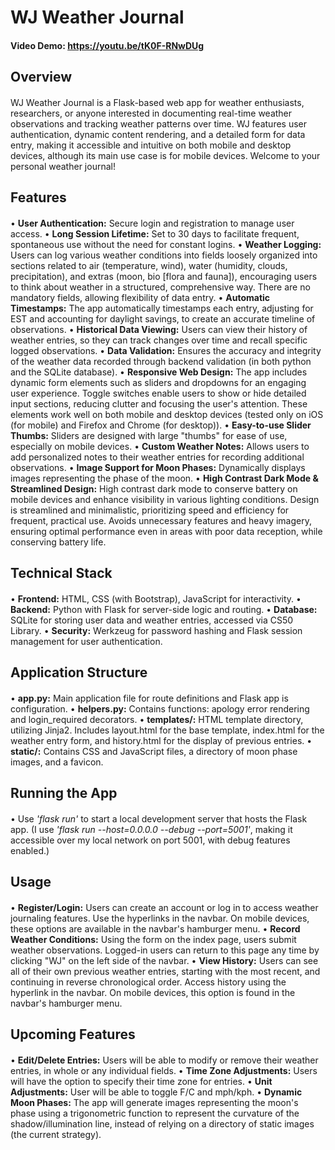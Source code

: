 # WJ Weather Journal
#### Video Demo:  https://youtu.be/tK0F-RNwDUg

## Overview
####
WJ Weather Journal is a Flask-based web app for weather enthusiasts, researchers, or anyone interested in documenting real-time weather observations and tracking weather patterns over time. WJ features user authentication, dynamic content rendering, and a detailed form for data entry, making it accessible and intuitive on both mobile and desktop devices, although its main use case is for mobile devices. Welcome to your personal weather journal!

## Features
####
• **User Authentication:** Secure login and registration to manage user access.
• **Long Session Lifetime:** Set to 30 days to facilitate frequent, spontaneous use without the need for constant logins.
• **Weather Logging:** Users can log various weather conditions into fields loosely organized into sections related to air (temperature, wind), water (humidity, clouds, precipitation), and extras (moon, bio [flora and fauna]), encouraging users to think about weather in a structured, comprehensive way. There are no mandatory fields, allowing flexibility of data entry.
• **Automatic Timestamps:** The app automatically timestamps each entry, adjusting for EST and accounting for daylight savings, to create an accurate timeline of observations.
• **Historical Data Viewing:** Users can view their history of weather entries, so they can track changes over time and recall specific logged observations.
• **Data Validation:** Ensures the accuracy and integrity of the weather data recorded through backend validation (in both python and the SQLite database).
• **Responsive Web Design:** The app includes dynamic form elements such as sliders and dropdowns for an engaging user experience. Toggle switches enable users to show or hide detailed input sections, reducing clutter and focusing the user's attention. These elements work well on both mobile and desktop devices (tested only on iOS (for mobile) and Firefox and Chrome (for desktop)).
• **Easy-to-use Slider Thumbs:** Sliders are designed with large "thumbs" for ease of use, especially on mobile devices.
• **Custom Weather Notes:** Allows users to add personalized notes to their weather entries for recording additional observations.
• **Image Support for Moon Phases:** Dynamically displays images representing the phase of the moon.
• **High Contrast Dark Mode & Streamlined Design:** High contrast dark mode to conserve battery on mobile devices and enhance visibility in various lighting conditions. Design is streamlined and minimalistic, prioritizing speed and efficiency for frequent, practical use. Avoids unnecessary features and heavy imagery, ensuring optimal performance even in areas with poor data reception, while conserving battery life.

## Technical Stack
####
• **Frontend:** HTML, CSS (with Bootstrap), JavaScript for interactivity.
• **Backend:** Python with Flask for server-side logic and routing.
• **Database:** SQLite for storing user data and weather entries, accessed via CS50 Library.
• **Security:** Werkzeug for password hashing and Flask session management for user authentication.

## Application Structure
####
• **app.py:** Main application file for route definitions and Flask app is configuration.
• **helpers.py:** Contains functions: apology error rendering and login_required decorators.
• **templates/:** HTML template directory, utilizing Jinja2. Includes layout.html for the base template, index.html for the weather entry form, and history.html for the display of previous entries.
• **static/:** Contains CSS and JavaScript files, a directory of moon phase images, and a favicon.

## Running the App
####
• Use *'flask run'* to start a local development server that hosts the Flask app. (I use *'flask run --host=0.0.0.0 --debug --port=5001'*, making it accessible over my local network on port 5001, with debug features enabled.)

## Usage
####
• **Register/Login:** Users can create an account or log in to access weather journaling features. Use the hyperlinks in the navbar. On mobile devices, these options are available in the navbar's hamburger menu.
• **Record Weather Conditions:** Using the form on the index page, users submit weather observations. Logged-in users can return to this page any time by clicking "WJ" on the left side of the navbar.
• **View History:** Users can see all of their own previous weather entries, starting with the most recent, and continuing in reverse chronological order. Access history using the hyperlink in the navbar. On mobile devices, this option is found in the navbar's hamburger menu.

## Upcoming Features
####
• **Edit/Delete Entries:** Users will be able to modify or remove their weather entries, in whole or any individual fields.
• **Time Zone Adjustments:** Users will have the option to specify their time zone for entries.
• **Unit Adjustments:** User will be able to toggle F/C and mph/kph.
• **Dynamic Moon Phases:** The app will generate images representing the moon's phase using a trigonometric function to represent the curvature of the shadow/illumination line, instead of relying on a directory of static images (the current strategy).